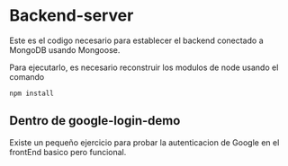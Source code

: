 # Backend-server
Este es el codigo necesario para establecer el backend conectado a MongoDB usando Mongoose.

Para ejecutarlo, es necesario reconstruir los modulos de node usando el comando

```
npm install
```

## Dentro de google-login-demo
Existe un pequeño ejercicio para probar la autenticacion de Google  en el frontEnd basico pero funcional.

